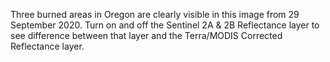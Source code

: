 Three burned areas in Oregon are clearly visible in this image from 29 September 2020. Turn on and off the Sentinel 2A & 2B Reflectance layer to see difference between that layer and the Terra/MODIS Corrected Reflectance layer.